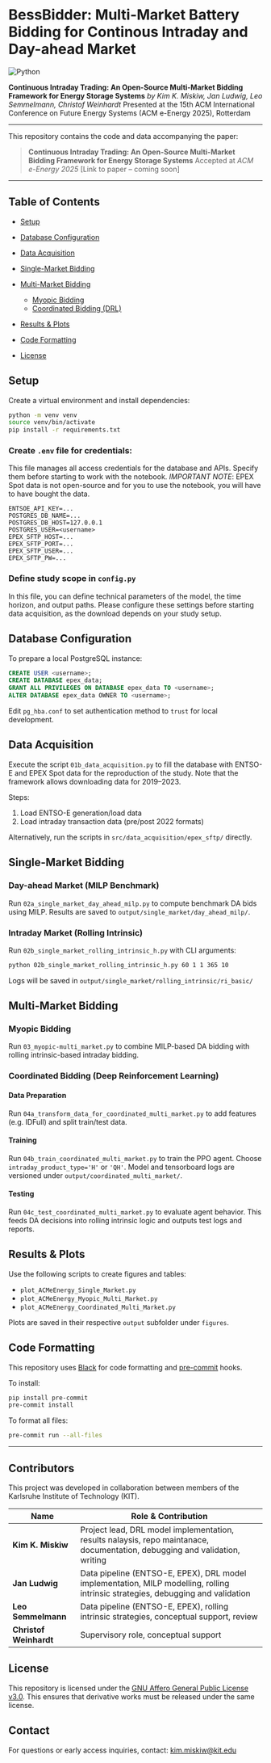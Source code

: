 # BessBidder: Multi-Market Battery Bidding for Continous Intraday and Day-ahead Market
![Python](https://img.shields.io/badge/python-3.12-blue.svg)

**Continuous Intraday Trading: An Open-Source Multi-Market Bidding Framework for Energy Storage Systems**
*by Kim K. Miskiw, Jan Ludwig, Leo Semmelmann, Christof Weinhardt*
Presented at the 15th ACM International Conference on Future Energy Systems (ACM e-Energy 2025), Rotterdam

---

This repository contains the code and data accompanying the paper:

> **Continuous Intraday Trading: An Open-Source Multi-Market Bidding Framework for Energy Storage Systems**
> Accepted at *ACM e-Energy 2025*
> \[Link to paper – coming soon]


---

## Table of Contents

* [Setup](#setup)
* [Database Configuration](#database-configuration)
* [Data Acquisition](#data-acquisition)
* [Single-Market Bidding](#single-market-bidding)
* [Multi-Market Bidding](#multi-market-bidding)

  * [Myopic Bidding](#myopic-bidding)
  * [Coordinated Bidding (DRL)](#coordinated-bidding)
* [Results & Plots](#results--plots)
* [Code Formatting](#code-formatting)
* [License](#license)

## Setup

Create a virtual environment and install dependencies:

```bash
python -m venv venv
source venv/bin/activate
pip install -r requirements.txt
```

### Create `.env` file for credentials:

This file manages all access credentials for the database and APIs. Specify them before starting to work with the notebook. *IMPORTANT NOTE*: EPEX Spot data is not open-source and for you to use the notebook, you will have to have bought the data. 

```env
ENTSOE_API_KEY=...
POSTGRES_DB_NAME=...
POSTGRES_DB_HOST=127.0.0.1
POSTGRES_USER=<username>
EPEX_SFTP_HOST=...
EPEX_SFTP_PORT=...
EPEX_SFTP_USER=...
EPEX_SFTP_PW=...
```

### Define study scope in `config.py`

In this file, you can define technical parameters of the model, the time horizon, and output paths. Please configure these settings before starting data acquisition, as the download depends on your study setup. 

## Database Configuration

To prepare a local PostgreSQL instance:

```sql
CREATE USER <username>;
CREATE DATABASE epex_data;
GRANT ALL PRIVILEGES ON DATABASE epex_data TO <username>;
ALTER DATABASE epex_data OWNER TO <username>;
```

Edit `pg_hba.conf` to set authentication method to `trust` for local development.

## Data Acquisition

Execute the script `01b_data_acquisition.py` to fill the database with ENTSO-E and EPEX Spot data for the reproduction of the study. Note that the framework allows downloading data for 2019–2023.

Steps:

1. Load ENTSO-E generation/load data
2. Load intraday transaction data (pre/post 2022 formats)

Alternatively, run the scripts in `src/data_acquisition/epex_sftp/` directly.

## Single-Market Bidding

### Day-ahead Market (MILP Benchmark)

Run `02a_single_market_day_ahead_milp.py` to compute benchmark DA bids using MILP.
Results are saved to `output/single_market/day_ahead_milp/`.

### Intraday Market (Rolling Intrinsic)

Run `02b_single_market_rolling_intrinsic_h.py` with CLI arguments:

```bash
python 02b_single_market_rolling_intrinsic_h.py 60 1 1 365 10
```

Logs will be saved in `output/single_market/rolling_intrinsic/ri_basic/`

## Multi-Market Bidding

### Myopic Bidding

Run `03_myopic-multi_market.py` to combine MILP-based DA bidding with rolling intrinsic-based intraday bidding.

### Coordinated Bidding (Deep Reinforcement Learning)

#### Data Preparation

Run `04a_transform_data_for_coordinated_multi_market.py` to add features (e.g. IDFull) and split train/test data.

#### Training

Run `04b_train_coordinated_multi_market.py` to train the PPO agent.
Choose `intraday_product_type='H'` or `'QH'`. Model and tensorboard logs are versioned under `output/coordinated_multi_market/`.

#### Testing

Run `04c_test_coordinated_multi_market.py` to evaluate agent behavior.
This feeds DA decisions into rolling intrinsic logic and outputs test logs and reports.

## Results & Plots

Use the following scripts to create figures and tables:

* `plot_ACMeEnergy_Single_Market.py`
* `plot_ACMeEnergy_Myopic_Multi_Market.py`
* `plot_ACMeEnergy_Coordinated_Multi_Market.py`

Plots are saved in their respective `output` subfolder under `figures`.


## Code Formatting

This repository uses [Black](https://github.com/psf/black) for code formatting and [pre-commit](https://pre-commit.com/) hooks.

To install:

```bash
pip install pre-commit
pre-commit install
```

To format all files:

```bash
pre-commit run --all-files
```

---

## Contributors

This project was developed in collaboration between members of the Karlsruhe Institute of Technology (KIT).

| Name                    | Role & Contribution                                                                 |
|-------------------------|-------------------------------------------------------------------------------------|
| **Kim K. Miskiw**       | Project lead, DRL model implementation, results nalaysis, repo maintanace, documentation, debugging and validation, writing               |
| **Jan Ludwig**          | Data pipeline (ENTSO-E, EPEX), DRL model implementation, MILP modelling, rolling intrinsic strategies, debugging and validation              |
| **Leo Semmelmann**      | Data pipeline (ENTSO-E, EPEX), rolling intrinsic strategies, conceptual support, review               |
| **Christof Weinhardt** | Supervisory role, conceptual support     

## License

This repository is licensed under the [GNU Affero General Public License v3.0](./LICENSES/AGPL-3.0-or-later.txt).
This ensures that derivative works must be released under the same license.

## Contact

For questions or early access inquiries, contact:
[kim.miskiw@kit.edu](mailto:kim.miskiw@kit.edu)

